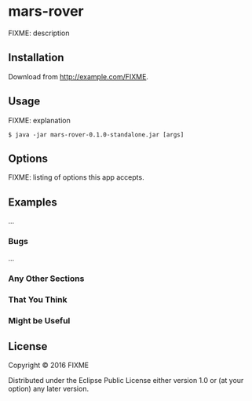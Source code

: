 # mars-rover

FIXME: description

## Installation

Download from http://example.com/FIXME.

## Usage

FIXME: explanation

    $ java -jar mars-rover-0.1.0-standalone.jar [args]

## Options

FIXME: listing of options this app accepts.

## Examples

...

### Bugs

...

### Any Other Sections
### That You Think
### Might be Useful

## License

Copyright © 2016 FIXME

Distributed under the Eclipse Public License either version 1.0 or (at
your option) any later version.
